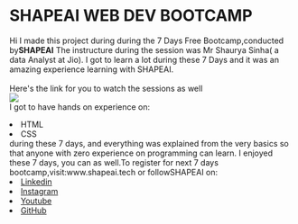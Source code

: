# SHAPEAI WEB DEV BOOTCAMP
Hi I made this project during during the 7 Days Free Bootcamp,conducted by<b>SHAPEAI</b>
The instructure during the session was Mr Shaurya Sinha( a data Analyst at Jio). I got to learn a lot during these 7 Days and it was an amazing experience learning with SHAPEAI.
<br><br>Here's the link for you to watch the sessions as well<br>
<img src="https://github.com/ShapeAI/PYTHON-AND-DATA-ANALYTICS/blob/main/WebD%20poster.png%22%3E%3C/"></a>
<br>I got to have hands on experience on:
<li>HTML
<li>CSS
<br>during these 7 days, and everything was explained from the very basics so that anyone with zero experience on programming can learn.
I enjoyed these 7 days, you can as well.To register for next 7 days bootcamp,visit:www.shapeai.tech
or followSHAPEAI on:
<li><a href="https://in.linkedin.com/company/shape">Linkedin</a>
<li><a href="https://www.instagram.com/shape.ai/?hl=en">Instagram</a>
<li><a href="htttps://www.youtube.com/channel/UCTUvDLTW9meuDXWcbmiSPdA">Youtube</a>
<li><a href="https://github.com/shapeai">GitHub</a>
